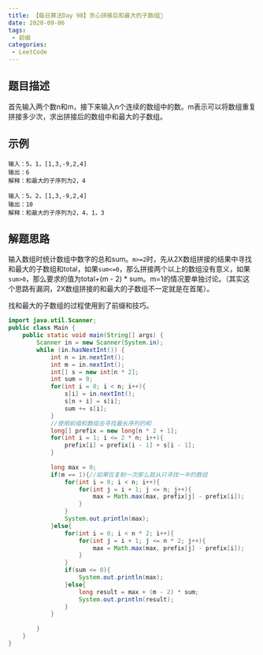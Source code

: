 ```yaml
---
title: 【每日算法Day 98】贪心拼接后和最大的子数组🚩
date: 2020-09-06
tags:
 - 前缀
categories:
 - LeetCode
---
```


## 题目描述
首先输入两个数n和m，接下来输入n个连续的数组中的数。m表示可以将数组重复拼接多少次，求出拼接后的数组中和最大的子数组。

## 示例
```
输入：5，1，[1,3,-9,2,4]
输出：6
解释：和最大的子序列为2，4

输入：5，2，[1,3,-9,2,4]
输出：10
解释：和最大的子序列为2，4，1，3
```

## 解题思路
输入数组时统计数组中数字的总和sum。`m>=2`时，先从2X数组拼接的结果中寻找和最大的子数组和total，如果`sum<=0`，那么拼接两个以上的数组没有意义，如果`sum>0`，那么要求的值为total+(m - 2) * sum。m=1的情况要单独讨论。（其实这个思路有漏洞，2X数组拼接的和最大的子数组不一定就是在首尾）。

找和最大的子数组的过程使用到了前缀和技巧。
```java
import java.util.Scanner;
public class Main {
    public static void main(String[] args) {
        Scanner in = new Scanner(System.in);
        while (in.hasNextInt()) {
            int n = in.nextInt();
            int m = in.nextInt();
            int[] s = new int[n * 2];
            int sum = 0;
            for(int i = 0; i < n; i++){
                s[i] = in.nextInt();
                s[n + i] = s[i];
                sum += s[i];
            }
            //使用前缀和数组去寻找最长序列的和
            long[] prefix = new long[n * 2 + 1];
            for(int i = 1; i <= 2 * n; i++){
                prefix[i] = prefix[i - 1] + s[i - 1];
            }
            
            long max = 0;
            if(m == 1){//如果仅复制一次那么就从只寻找一半的数组
                for(int i = 0; i < n; i++){
                    for(int j = i + 1; j <= n; j++){
                        max = Math.max(max, prefix[j] - prefix[i]);
                    }
                }
                System.out.println(max);
            }else{
                for(int i = 0; i < n * 2; i++){
                    for(int j = i + 1; j <= n * 2; j++){
                        max = Math.max(max, prefix[j] - prefix[i]);
                    }
                }
                if(sum <= 0){
                    System.out.println(max);
                }else{
                    long result = max + (m - 2) * sum;
                    System.out.println(result);
                }
            }
            
        }
    }
}

```